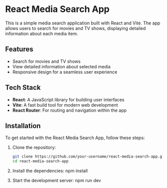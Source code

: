 # React Media Search App

This is a simple media search application built with React and Vite. The app allows users to search for movies and TV shows, displaying detailed information about each media item.

## Features

- Search for movies and TV shows
- View detailed information about selected media
- Responsive design for a seamless user experience

## Tech Stack

- **React**: A JavaScript library for building user interfaces
- **Vite**: A fast build tool for modern web development
- **React Router**: For routing and navigation within the app

## Installation

To get started with the React Media Search App, follow these steps:

1. Clone the repository:

   ```bash
   git clone https://github.com/your-username/react-media-search-app.git
   cd react-media-search-app

2. Install the dependencies:
   npm install

3. Start the development server:
  npm run dev
